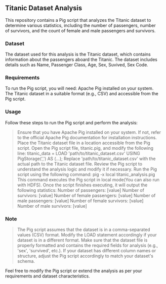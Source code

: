## Titanic Dataset Analysis
This repository contains a Pig script that analyzes the Titanic dataset to determine various statistics, including the number of passengers, number of survivors, and the count of female and male passengers and survivors.

### Dataset
The dataset used for this analysis is the Titanic dataset, which contains information about the passengers aboard the Titanic. The dataset includes details such as Name, Passenger Class, Age, Sex, Suvived, Sex Code.

### Requirements
To run the Pig script, you will need:
Apache Pig installed on your system.
The Titanic dataset in a suitable format (e.g., CSV) and accessible from the Pig script.

### Usage
Follow these steps to run the Pig script and perform the analysis:
> Ensure that you have Apache Pig installed on your system. If not, refer to the official Apache Pig documentation for installation instructions.
> Place the Titanic dataset file in a location accessible from the Pig script.
> Open the Pig script file, titanic.pig, and modify the following line:
       titanic_data = LOAD 'path/to/titanic_dataset.csv' USING PigStorage(',') AS (...);
       Replace 'path/to/titanic_dataset.csv' with the actual path to the Titanic dataset file.
> Review the Pig script to understand the analysis logic and modify it if necessary.
> Run the Pig script using the following command:
       pig -x local titanic_analysis.pig
       This command executes the Pig script in local mode(You can also run with HDFS).
> Once the script finishes executing, it will output the following statistics:
       Number of passengers: [value]
       Number of survivors: [value]
       Number of female passengers: [value]
       Number of male passengers: [value]
       Number of female survivors: [value]
       Number of male survivors: [value]

### Note
> The Pig script assumes that the dataset is in a comma-separated values (CSV) format. Modify the LOAD statement accordingly if your dataset is in a different format.
> Make sure that the dataset file is properly formatted and contains the required fields for analysis (e.g., 'sex', 'survived', etc.).
> If your dataset has different column names or structure, adjust the Pig script accordingly to match your dataset's schema.

Feel free to modify the Pig script or extend the analysis as per your requirements and dataset characteristics.
